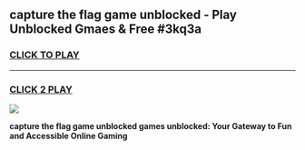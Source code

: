 
## capture the flag game unblocked - Play Unblocked Gmaes & Free #3kq3a
<h3>
<a href="https://premium.freeplayer.one?title=capture_the_flag_game_unblocked&ref=03M">CLICK TO PLAY</a></h3>
<hr>

<h3>
<a href="https://premium.freeplayer.one?title=capture_the_flag_game_unblocked&ref=03M">CLICK 2 PLAY</a>
  
</h3>

<a href="https://premium.freeplayer.one?title=capture_the_flag_game_unblocked&ref=03M"><img src="https://clearcache.store/games.png"></a>


**capture the flag game unblocked games unblocked: Your Gateway to Fun and Accessible Online Gaming**

